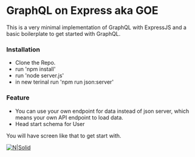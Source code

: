 # GraphQL on Express aka GOE

This is a very minimal implementation of GraphQL with ExpressJS and a basic boilerplate to get started with GraphQL.

### Installation

   - Clone the Repo.
   - run 'npm install'
   - run 'node server.js'
   - in new terinal run 'npm run json:server'

### Feature

   - You can use your own endpoint for data instead of json server, which means your own API endpoint to load data.
   - Head start schema for User

You will have screen like that to get start with.

[![N|Solid](https://preview.ibb.co/gvn8Ry/Fire_Shot_Capture_6_Graphi_QL_http_localhost_4000_graphql.png)]()
